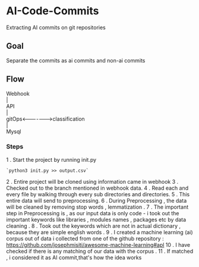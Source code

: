 # AI-Code-Commits
Extracting AI commits on git repositories


## Goal
Separate the commits as ai commits and non-ai commits

## Flow

Webhook 
 \
 |\
API
  \
 |\
gitOps<------->classification
\
 |\
Mysql

### Steps

1 . Start the project by running init.py 

    `python3 init.py >> output.csv`
2 . Entire project will be cloned using information came in webhook
3 . Checked out to the branch mentioned in webhook data.
4 . Read each and every file by walking through every sub directories and directories.
5 . This entire data will send to preprocessing.
6 . During Preprocessing , the data will be cleaned by removing stop words , lemmatization .
7 . The important step in Preprocessing is , as our input data is only code - i took out the important keywords like libraries , modules names , packages etc by data cleaning .
8 . Took out the keywords which are not in actual dictionary , because they are simple english words .
9 . I created a machine learning (ai) corpus out of data i collected from one of the github repository :
    https://github.com/josephmisiti/awesome-machine-learning#apl
10 . I have checked if there is any matching of our data with the corpus .
11 . If matched , i considered it as AI commit,that's how the idea works

